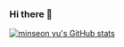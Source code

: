 ### Hi there 👋
[![minseon yu's GitHub stats](https://github-readme-stats.vercel.app/api?username=jin-wook-lee-96)](https://github.com/jin-wook-lee-96/github-readme-stats)
<!--
**jin-wook-lee-96/jin-wook-lee-96** is a ✨ _special_ ✨ repository because its `README.md` (this file) appears on your GitHub profile.

Here are some ideas to get you started:

- 🔭 I’m currently working on ...
- 🌱 I’m currently learning ...
- 👯 I’m looking to collaborate on ...
- 🤔 I’m looking for help with ...
- 💬 Ask me about ...
- 📫 How to reach me: ...
- 😄 Pronouns: ...
- ⚡ Fun fact: ...
-->
